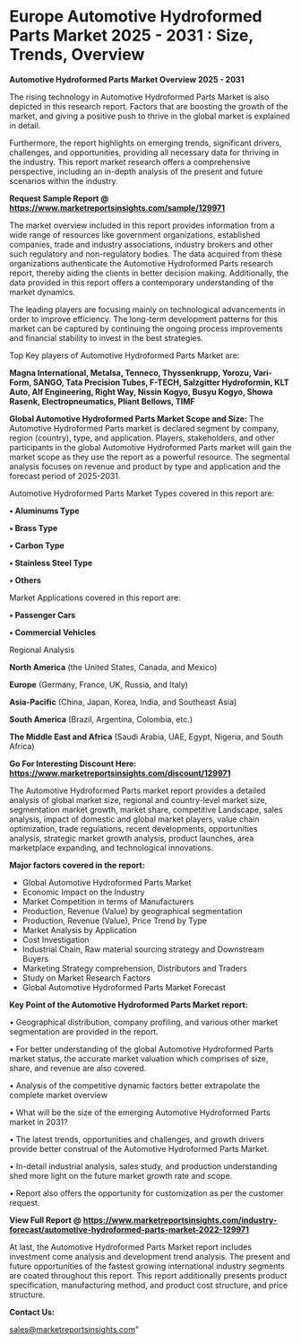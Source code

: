 # Europe Automotive Hydroformed Parts Market 2025 - 2031 : Size, Trends, Overview

<Strong> Automotive Hydroformed Parts Market Overview 2025 - 2031</strong>

The rising technology in Automotive Hydroformed Parts Market is also depicted in this research report. Factors that are boosting the growth of the market, and giving a positive push to thrive in the global market is explained in detail.

Furthermore, the report highlights on emerging trends, significant drivers, challenges, and opportunities, providing all necessary data for thriving in the industry. This report market research offers a comprehensive perspective, including an in-depth analysis of the present and future scenarios within the industry.

<strong>Request Sample Report @ <a href=https://www.marketreportsinsights.com/sample/129971>https://www.marketreportsinsights.com/sample/129971</a></strong>

The market overview included in this report provides information from a wide range of resources like government organizations, established companies, trade and industry associations, industry brokers and other such regulatory and non-regulatory bodies. The data acquired from these organizations authenticate the Automotive Hydroformed Parts research report, thereby aiding the clients in better decision making. Additionally, the data provided in this report offers a contemporary understanding of the market dynamics.

The leading players are focusing mainly on technological advancements in order to improve efficiency. The long-term development patterns for this market can be captured by continuing the ongoing process improvements and financial stability to invest in the best strategies.

Top Key players of Automotive Hydroformed Parts Market are:

<strong>Magna International, Metalsa, Tenneco, Thyssenkrupp, Yorozu, Vari-Form, SANGO, Tata Precision Tubes, F-TECH, Salzgitter Hydroformin, KLT Auto, Alf Engineering, Right Way, Nissin Kogyo, Busyu Kogyo, Showa Rasenk, Electropneumatics, Pliant Bellows, TIMF</strong>

<strong><b>Global Automotive Hydroformed Parts Market Scope and Size:</b></strong>
The Automotive Hydroformed Parts market is declared segment by company, region (country), type, and application. Players, stakeholders, and other participants in the global Automotive Hydroformed Parts market will gain the market scope as they use the report as a powerful resource. The segmental analysis focuses on revenue and product by type and application and the forecast period of 2025-2031.

Automotive Hydroformed Parts Market Types covered in this report are:

<strong>• Aluminums Type

• Brass Type

• Carbon Type

• Stainless Steel Type

• Others</strong>

Market Applications covered in this report are:

<strong>• Passenger Cars

• Commercial Vehicles</strong> 

Regional Analysis

<strong>North America</strong> (the United States, Canada, and Mexico)

<strong>Europe</strong> (Germany, France, UK, Russia, and Italy)

<strong>Asia-Pacific</strong> (China, Japan, Korea, India, and Southeast Asia)

<strong>South America</strong> (Brazil, Argentina, Colombia, etc.)

<strong>The Middle East and Africa</strong> (Saudi Arabia, UAE, Egypt, Nigeria, and South Africa)

<strong>Go For Interesting Discount Here: <a href=https://www.marketreportsinsights.com/discount/129971>https://www.marketreportsinsights.com/discount/129971</a></strong>

The Automotive Hydroformed Parts market report provides a detailed analysis of global market size, regional and country-level market size, segmentation market growth, market share, competitive Landscape, sales analysis, impact of domestic and global market players, value chain optimization, trade regulations, recent developments, opportunities analysis, strategic market growth analysis, product launches, area marketplace expanding, and technological innovations.

<strong><b>Major factors covered in the report:</b></strong>
<ul>
  <li>Global Automotive Hydroformed Parts Market </li>
  <li>Economic Impact on the Industry</li>
  <li>Market Competition in terms of Manufacturers</li>
  <li>Production, Revenue (Value) by geographical segmentation</li>
  <li>Production, Revenue (Value), Price Trend by Type</li>
  <li>Market Analysis by Application</li>
  <li>Cost Investigation</li>
  <li>Industrial Chain, Raw material sourcing strategy and Downstream Buyers</li>
  <li>Marketing Strategy comprehension, Distributors and Traders</li>
  <li>Study on Market Research Factors</li>
  <li>Global Automotive Hydroformed Parts Market Forecast</li>
</ul>

<strong><b>Key Point of the Automotive Hydroformed Parts Market report:</b></strong>

• Geographical distribution, company profiling, and various other market segmentation are provided in the report.

• For better understanding of the global Automotive Hydroformed Parts market status, the accurate market valuation which comprises of size, share, and revenue are also covered.

• Analysis of the competitive dynamic factors better extrapolate the complete market overview

• What will be the size of the emerging Automotive Hydroformed Parts market in 2031?

• The latest trends, opportunities and challenges, and growth drivers provide better construal of the Automotive Hydroformed Parts Market.

• In-detail industrial analysis, sales study, and production understanding shed more light on the future market growth rate and scope.

• Report also offers the opportunity for customization as per the customer request.

<strong><b>View Full Report @ <a href=https://www.marketreportsinsights.com/industry-forecast/automotive-hydroformed-parts-market-2022-129971>https://www.marketreportsinsights.com/industry-forecast/automotive-hydroformed-parts-market-2022-129971</a></b></strong>


At last, the Automotive Hydroformed Parts Market report includes investment come analysis and development trend analysis. The present and future opportunities of the fastest growing international industry segments are coated throughout this report. This report additionally presents product specification, manufacturing method, and product cost structure, and price structure.

<strong>Contact Us:</strong>

sales@marketreportsinsights.com"
